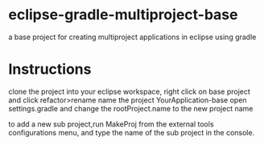 # eclipse-gradle-multiproject-base
a base project for creating multiproject applications in eclipse using gradle

# Instructions
clone the project into your eclipse workspace, right click on base project and click refactor>rename
name the project YourApplication-base
open settings.gradle and change the rootProject.name to the new project name

to add a new sub project,run MakeProj from the external tools configurations menu, and type the name of the sub project in the console.

